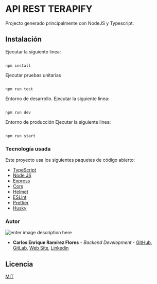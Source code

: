 # API REST TERAPIFY

Projecto generado principalmente con NodeJS y Typescript.

## Instalación

Ejecutar la siguiente linea:

```

npm install

```

Ejecutar pruebas unitarias

```

npm run test

```

Entorno de desarrollo.
Ejecutar la siguiente linea:

```

npm run dev

```

Entorno de producción
Ejecutar la siguiente linea:

```

npm run start

```

### Tecnología usada

Este proyecto usa los siguientes paquetes de código abierto:

- [TypeScript](https://www.typescriptlang.org/)
- [Node JS](https://nodejs.org/)
- [Express](http://expressjs.com/)
- [Cors](https://www.npmjs.com/package/cors)
- [Helmet](https://www.npmjs.com/package/helmet)
- [ESLint](https://eslint.org/)
- [Prettier](https://prettier.io/)
- [Husky](https://www.npmjs.com/package/husky)

### Autor

![enter image description here](https://avatars1.githubusercontent.com/u/6466769?s=170&v=4)

- **Carlos Enrique Ramírez Flores** - _Backend Development_ - [GitHub](https://github.com/linuxcarl), [GitLab](https://gitlab.com/linux-carl), [Web Site](https://www.carlosramirezflores.com), [Linkedin](https://www.linkedin.com/in/carlos-enrique-ram%C3%ADrez-flores/)

## Licencia

[MIT](https://choosealicense.com/licenses/mit/)

